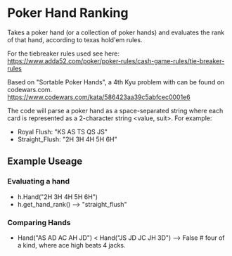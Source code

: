 # Poker Hand Ranking

Takes a poker hand (or a collection of poker hands) and evaluates the rank of that hand, according to texas hold'em rules. 

For the tiebreaker rules used see here:
https://www.adda52.com/poker/poker-rules/cash-game-rules/tie-breaker-rules

Based on "Sortable Poker Hands", a 4th Kyu problem with can be found on codewars.com.
https://www.codewars.com/kata/586423aa39c5abfcec0001e6

The code will parse a poker hand as a space-separated string where each card is represented as a 2-character string <value, suit>. For example:

* Royal Flush: "KS AS TS QS JS"
* Straight_Flush: "2H 3H 4H 5H 6H"

## Example Useage

### Evaluating a hand

* h.Hand("2H 3H 4H 5H 6H") 
* h.get_hand_rank() --> "straight_flush"
	
### Comparing Hands

* Hand("AS AD AC AH JD") < Hand("JS JD JC JH 3D") --> False # four of a kind, where ace high beats 4 jacks. 

